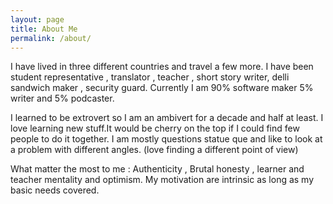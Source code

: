 ```yaml
---
layout: page
title: About Me
permalink: /about/
---
```


I have lived in three different countries and travel a few more. I have been student representative , translator , teacher , short story writer, delli sandwich maker , security guard. Currently I am 90% software maker 5% writer and 5% podcaster. 

I learned to be extrovert so I am an ambivert for a decade and half at least. I love learning new stuff.It would be cherry on the top if I could find few people to do it together. I am mostly questions statue que and like to look at a problem with different angles. (love finding a different point of view)

What matter the most to me :
Authenticity , Brutal honesty , learner and teacher mentality and optimism. My motivation are intrinsic as long as my basic needs covered. 


